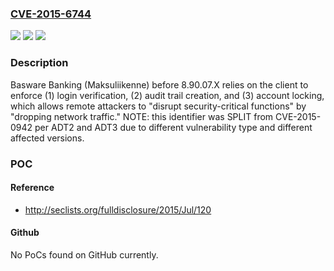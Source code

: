 ### [CVE-2015-6744](https://cve.mitre.org/cgi-bin/cvename.cgi?name=CVE-2015-6744)
![](https://img.shields.io/static/v1?label=Product&message=n%2Fa&color=blue)
![](https://img.shields.io/static/v1?label=Version&message=n%2Fa&color=blue)
![](https://img.shields.io/static/v1?label=Vulnerability&message=n%2Fa&color=brighgreen)

### Description

Basware Banking (Maksuliikenne) before 8.90.07.X relies on the client to enforce (1) login verification, (2) audit trail creation, and (3) account locking, which allows remote attackers to "disrupt security-critical functions" by "dropping network traffic." NOTE: this identifier was SPLIT from CVE-2015-0942 per ADT2 and ADT3 due to different vulnerability type and different affected versions.

### POC

#### Reference
- http://seclists.org/fulldisclosure/2015/Jul/120

#### Github
No PoCs found on GitHub currently.

